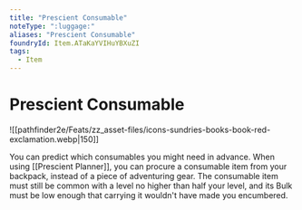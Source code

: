 ```yaml
---
title: "Prescient Consumable"
noteType: ":luggage:"
aliases: "Prescient Consumable"
foundryId: Item.ATaKaYVIHuYBXuZI
tags:
  - Item
---
```


# Prescient Consumable
![[pathfinder2e/Feats/zz_asset-files/icons-sundries-books-book-red-exclamation.webp|150]]

You can predict which consumables you might need in advance. When using [[Prescient Planner]], you can procure a consumable item from your backpack, instead of a piece of adventuring gear. The consumable item must still be common with a level no higher than half your level, and its Bulk must be low enough that carrying it wouldn't have made you encumbered.
